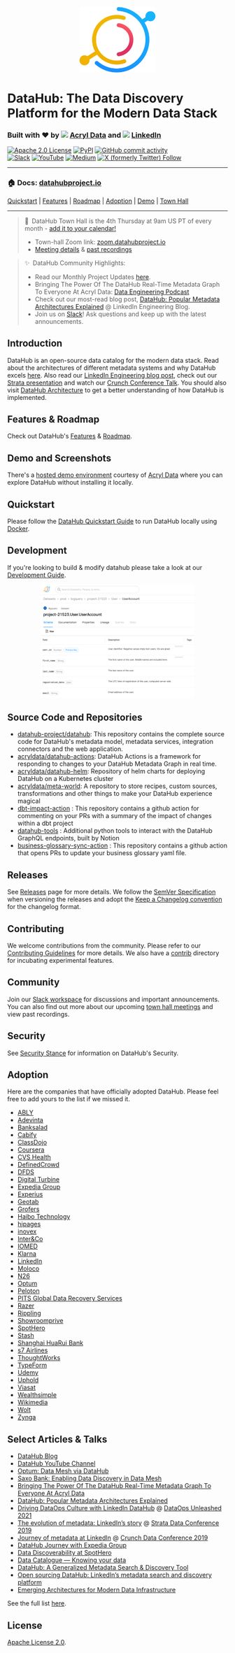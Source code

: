 <!--HOSTED_DOCS_ONLY
import useBaseUrl from '@docusaurus/useBaseUrl';

export const Logo = (props) => {
  return (
    <div style={{ display: "flex", justifyContent: "center", padding: "20px", height: "190px" }}>
      <img
        alt="DataHub Logo"
        src="https://raw.githubusercontent.com/datahub-project/static-assets/main/imgs/datahub-logo-color-mark.svg"
        {...props}
      />
    </div>
  );
};

<Logo />

<!--
HOSTED_DOCS_ONLY-->
<p align="center">
<a href="https://datahubproject.io">
<img alt="DataHub" src="https://raw.githubusercontent.com/datahub-project/static-assets/main/imgs/datahub-logo-color-mark.svg" height="150" />
</a>
</p>
<!-- -->

# DataHub: The Data Discovery Platform for the Modern Data Stack

### Built with ❤️ by <img src="https://datahubproject.io/img/acryl-logo-light-mark.png" width="20"/> [Acryl Data](https://acryldata.io) and <img src="https://datahubproject.io/img/LI-In-Bug.png" width="20"/> [LinkedIn](https://engineering.linkedin.com)

<div>
  <a target="_blank" href="https://github.com/datahub-project/datahub/blob/master/LICENSE">
    <img alt="Apache 2.0 License" src="https://img.shields.io/badge/License-Apache_2.0-blue.svg?label=license&labelColor=133554&color=1890ff" /></a>
  <a target="_blank" href="https://pypi.org/project/acryl-datahub/">
    <img alt="PyPI" src="https://img.shields.io/pypi/dm/acryl-datahub?label=downloads&labelColor=133554&color=1890ff" /></a>
  <a target="_blank" href="https://github.com/datahub-project/datahub/pulse">
    <img alt="GitHub commit activity" src="https://img.shields.io/github/commit-activity/m/datahub-project/datahub?label=commits&labelColor=133554&color=1890ff" /></a>
  <br />
  <a target="_blank" href="https://pages.acryl.io/slack?utm_source=github&utm_medium=readme&utm_campaign=github_readme">
    <img alt="Slack" src="https://img.shields.io/badge/slack-join_community-red.svg?logo=slack&labelColor=133554&color=1890ff" /></a>
  <a href="https://www.youtube.com/channel/UC3qFQC5IiwR5fvWEqi_tJ5w">
    <img alt="YouTube" src="https://img.shields.io/youtube/channel/subscribers/UC3qFQC5IiwR5fvWEqi_tJ5w?style=flat&logo=youtube&label=subscribers&labelColor=133554&color=1890ff"/></a>
  <a href="https://blog.datahubproject.io/">
    <img alt="Medium" src="https://img.shields.io/badge/blog-DataHub-red.svg?style=flat&logo=medium&logoColor=white&labelColor=133554&color=1890ff" /></a>
  <a href="https://x.com/datahubproject">
    <img alt="X (formerly Twitter) Follow" src="https://img.shields.io/badge/follow-datahubproject-red.svg?style=flat&logo=x&labelColor=133554&color=1890ff" /></a>
</div>

---

### 🏠 Docs: [datahubproject.io](https://datahubproject.io/docs)

[Quickstart](https://datahubproject.io/docs/quickstart) |
[Features](https://datahubproject.io/docs/) |
[Roadmap](https://feature-requests.datahubproject.io/roadmap) |
[Adoption](#adoption) |
[Demo](https://demo.datahubproject.io/) |
[Town Hall](https://datahubproject.io/docs/townhalls)

---

> 📣 DataHub Town Hall is the 4th Thursday at 9am US PT of every month - [add it to your calendar!](https://rsvp.datahubproject.io/)
>
> - Town-hall Zoom link: [zoom.datahubproject.io](https://zoom.datahubproject.io)
> - [Meeting details](docs/townhalls.md) & [past recordings](docs/townhall-history.md)

> ✨ DataHub Community Highlights:
>
> - Read our Monthly Project Updates [here](https://blog.datahubproject.io/tagged/project-updates).
> - Bringing The Power Of The DataHub Real-Time Metadata Graph To Everyone At Acryl Data: [Data Engineering Podcast](https://www.dataengineeringpodcast.com/acryl-data-datahub-metadata-graph-episode-230/)
> - Check out our most-read blog post, [DataHub: Popular Metadata Architectures Explained](https://engineering.linkedin.com/blog/2020/datahub-popular-metadata-architectures-explained) @ LinkedIn Engineering Blog.
> - Join us on [Slack](docs/slack.md)! Ask questions and keep up with the latest announcements.

## Introduction

DataHub is an open-source data catalog for the modern data stack. Read about the architectures of different metadata systems and why DataHub excels [here](https://engineering.linkedin.com/blog/2020/datahub-popular-metadata-architectures-explained). Also read our
[LinkedIn Engineering blog post](https://engineering.linkedin.com/blog/2019/data-hub), check out our [Strata presentation](https://speakerdeck.com/shirshanka/the-evolution-of-metadata-linkedins-journey-strata-nyc-2019) and watch our [Crunch Conference Talk](https://www.youtube.com/watch?v=OB-O0Y6OYDE). You should also visit [DataHub Architecture](docs/architecture/architecture.md) to get a better understanding of how DataHub is implemented.

## Features & Roadmap

Check out DataHub's [Features](docs/features.md) & [Roadmap](https://feature-requests.datahubproject.io/roadmap).

## Demo and Screenshots

There's a [hosted demo environment](https://demo.datahubproject.io/) courtesy of [Acryl Data](https://acryldata.io) where you can explore DataHub without installing it locally.

## Quickstart

Please follow the [DataHub Quickstart Guide](https://datahubproject.io/docs/quickstart) to run DataHub locally using [Docker](https://docker.com).

## Development

If you're looking to build & modify datahub please take a look at our [Development Guide](https://datahubproject.io/docs/developers).

<p align="center">
<a href="https://demo.datahubproject.io/">
  <img width="70%"  src="https://raw.githubusercontent.com/datahub-project/static-assets/main/imgs/entity.png"/>
</a>
</p>

## Source Code and Repositories

- [datahub-project/datahub](https://github.com/datahub-project/datahub): This repository contains the complete source code for DataHub's metadata model, metadata services, integration connectors and the web application.
- [acryldata/datahub-actions](https://github.com/acryldata/datahub-actions): DataHub Actions is a framework for responding to changes to your DataHub Metadata Graph in real time.
- [acryldata/datahub-helm](https://github.com/acryldata/datahub-helm): Repository of helm charts for deploying DataHub on a Kubernetes cluster
- [acryldata/meta-world](https://github.com/acryldata/meta-world): A repository to store recipes, custom sources, transformations and other things to make your DataHub experience magical
- [dbt-impact-action](https://github.com/acryldata/dbt-impact-action) : This repository contains a github action for commenting on your PRs with a summary of the impact of changes within a dbt project
- [datahub-tools](https://github.com/makenotion/datahub-tools) : Additional python tools to interact with the DataHub GraphQL endpoints, built by Notion
- [business-glossary-sync-action](https://github.com/acryldata/business-glossary-sync-action) : This repository contains a github action that opens PRs to update your business glossary yaml file.

## Releases

See [Releases](https://github.com/datahub-project/datahub/releases) page for more details. We follow the [SemVer Specification](https://semver.org) when versioning the releases and adopt the [Keep a Changelog convention](https://keepachangelog.com/) for the changelog format.

## Contributing

We welcome contributions from the community. Please refer to our [Contributing Guidelines](docs/CONTRIBUTING.md) for more details. We also have a [contrib](contrib) directory for incubating experimental features.

## Community

Join our [Slack workspace](https://pages.acryl.io/slack?utm_source=github&utm_medium=readme&utm_campaign=github_readme) for discussions and important announcements. You can also find out more about our upcoming [town hall meetings](docs/townhalls.md) and view past recordings.

## Security

See [Security Stance](docs/SECURITY_STANCE.md) for information on DataHub's Security.

## Adoption

Here are the companies that have officially adopted DataHub. Please feel free to add yours to the list if we missed it.

- [ABLY](https://ably.team/)
- [Adevinta](https://www.adevinta.com/)
- [Banksalad](https://www.banksalad.com)
- [Cabify](https://cabify.tech/)
- [ClassDojo](https://www.classdojo.com/)
- [Coursera](https://www.coursera.org/)
- [CVS Health](https://www.cvshealth.com/)
- [DefinedCrowd](http://www.definedcrowd.com)
- [DFDS](https://www.dfds.com/)
- [Digital Turbine](https://www.digitalturbine.com/)
- [Expedia Group](http://expedia.com)
- [Experius](https://www.experius.nl)
- [Geotab](https://www.geotab.com)
- [Grofers](https://grofers.com)
- [Haibo Technology](https://www.botech.com.cn)
- [hipages](https://hipages.com.au/)
- [inovex](https://www.inovex.de/)
- [Inter&Co](https://inter.co/)
- [IOMED](https://iomed.health)
- [Klarna](https://www.klarna.com)
- [LinkedIn](http://linkedin.com)
- [Moloco](https://www.moloco.com/en)
- [N26](https://n26brasil.com/)
- [Optum](https://www.optum.com/)
- [Peloton](https://www.onepeloton.com)
- [PITS Global Data Recovery Services](https://www.pitsdatarecovery.net/)
- [Razer](https://www.razer.com)
- [Rippling](https://www.rippling.com/)
- [Showroomprive](https://www.showroomprive.com/)
- [SpotHero](https://spothero.com)
- [Stash](https://www.stash.com)
- [Shanghai HuaRui Bank](https://www.shrbank.com)
- [s7 Airlines](https://www.s7.ru/)
- [ThoughtWorks](https://www.thoughtworks.com)
- [TypeForm](http://typeform.com)
- [Udemy](https://www.udemy.com/)
- [Uphold](https://uphold.com)
- [Viasat](https://viasat.com)
- [Wealthsimple](https://www.wealthsimple.com)
- [Wikimedia](https://www.wikimedia.org)
- [Wolt](https://wolt.com)
- [Zynga](https://www.zynga.com)

## Select Articles & Talks

- [DataHub Blog](https://blog.datahubproject.io/)
- [DataHub YouTube Channel](https://www.youtube.com/channel/UC3qFQC5IiwR5fvWEqi_tJ5w)
- [Optum: Data Mesh via DataHub](https://opensource.optum.com/blog/2022/03/23/data-mesh-via-datahub)
- [Saxo Bank: Enabling Data Discovery in Data Mesh](https://medium.com/datahub-project/enabling-data-discovery-in-a-data-mesh-the-saxo-journey-451b06969c8f)
- [Bringing The Power Of The DataHub Real-Time Metadata Graph To Everyone At Acryl Data](https://www.dataengineeringpodcast.com/acryl-data-datahub-metadata-graph-episode-230/)
- [DataHub: Popular Metadata Architectures Explained](https://engineering.linkedin.com/blog/2020/datahub-popular-metadata-architectures-explained)
- [Driving DataOps Culture with LinkedIn DataHub](https://www.youtube.com/watch?v=ccsIKK9nVxk) @ [DataOps Unleashed 2021](https://dataopsunleashed.com/#shirshanka-session)
- [The evolution of metadata: LinkedIn’s story](https://speakerdeck.com/shirshanka/the-evolution-of-metadata-linkedins-journey-strata-nyc-2019) @ [Strata Data Conference 2019](https://conferences.oreilly.com/strata/strata-ny-2019.html)
- [Journey of metadata at LinkedIn](https://www.youtube.com/watch?v=OB-O0Y6OYDE) @ [Crunch Data Conference 2019](https://crunchconf.com/2019)
- [DataHub Journey with Expedia Group](https://www.youtube.com/watch?v=ajcRdB22s5o)
- [Data Discoverability at SpotHero](https://www.slideshare.net/MaggieHays/data-discoverability-at-spothero)
- [Data Catalogue — Knowing your data](https://medium.com/albert-franzi/data-catalogue-knowing-your-data-15f7d0724900)
- [DataHub: A Generalized Metadata Search & Discovery Tool](https://engineering.linkedin.com/blog/2019/data-hub)
- [Open sourcing DataHub: LinkedIn’s metadata search and discovery platform](https://engineering.linkedin.com/blog/2020/open-sourcing-datahub--linkedins-metadata-search-and-discovery-p)
- [Emerging Architectures for Modern Data Infrastructure](https://future.com/emerging-architectures-for-modern-data-infrastructure-2020/)

See the full list [here](docs/links.md).

## License

[Apache License 2.0](./LICENSE).
